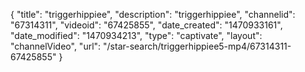 {
    "title": "triggerhippiee",
    "description": "triggerhippiee",
    "channelid": "67314311",
    "videoid": "67425855",
    "date_created": "1470933161",
    "date_modified": "1470934213",
    "type": "captivate",
    "layout": "channelVideo",
    "url": "\/star-search\/triggerhippiee5-mp4\/67314311-67425855"
}